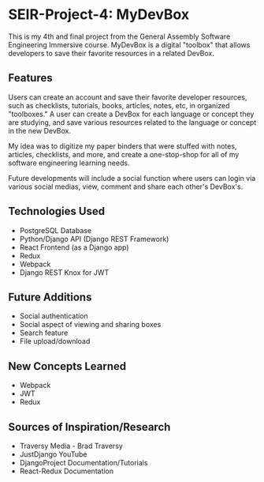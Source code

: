 # SEIR-Project-4: MyDevBox

This is my 4th and final project from the General Assembly Software Engineering Immersive course. MyDevBox is a digital "toolbox" that allows developers to save their favorite resources in a related DevBox.

## Features

Users can create an account and save their favorite developer resources, such as checklists, tutorials, books, articles, notes, etc, in organized "toolboxes." A user can create a DevBox for each language or concept they are studying, and save various resources related to the language or concept in the new DevBox.

My idea was to digitize my paper binders that were stuffed with notes, articles, checklists, and more, and create a one-stop-shop for all of my software engineering learning needs.

Future developments will include a social function where users can login via various social medias, view, comment and share each other's DevBox's.

## Technologies Used

- PostgreSQL Database
- Python/Django API (Django REST Framework)
- React Frontend (as a Django app)
- Redux
- Webpack
- Django REST Knox for JWT

## Future Additions

- Social authentication
- Social aspect of viewing and sharing boxes
- Search feature
- File upload/download

## New Concepts Learned

- Webpack
- JWT
- Redux

## Sources of Inspiration/Research

- Traversy Media - Brad Traversy
- JustDjango YouTube
- DjangoProject Documentation/Tutorials
- React-Redux Documentation
